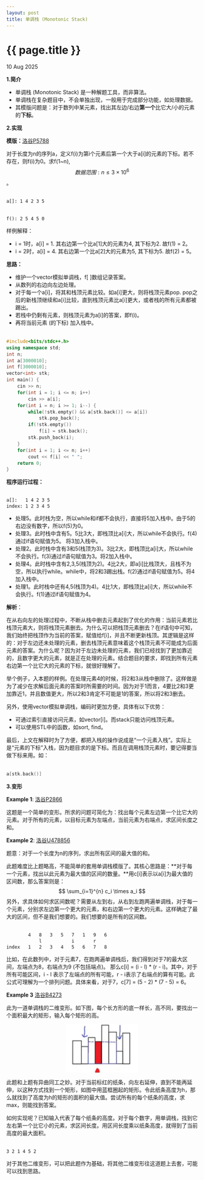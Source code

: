 ```yaml
---
layout: post
title: 单调栈 (Monotonic Stack) 
---
```


{{ page.title }}
================
<p class="meta">10 Aug 2025</p>

**1.简介**

- 单调栈 (Monotonic Stack) 是一种解题工具，而非算法。
- 单调栈在复杂题目中，不会单独出现，一般用于完成部分功能，如处理数据。
- 其模版问题是：对于数列中某元素，找出其左边/右边**第一个**比它大/小的元素的**下标**。

**2.实现**

**模版：**[洛谷P5788](https://www.luogu.com.cn/problem/P5788)

对于长度为n的序列a，定义f(i)为第i个元素后第一个大于a[i]的元素的下标。若不存在，则f(i)为0。求f(1~n),
$$
数据范围:n \leq 3 \times 10^6
$$
。

```

a[]: 1 4 2 3 5

```

```

f(): 2 5 4 5 0

```

样例解释：

- i = 1时，a[i] = 1. 其右边第一个比a[1]大的元素为4, 其下标为2. 故f(1) = 2。
- i = 2时，a[i] = 4. 其右边第一个比a[2]大的元素为5, 其下标为5. 故f(2) = 5。


**思路：**

- 维护一个vector模拟单调栈，f[ ]数组记录答案。
- 从数列的右边向左边处理。
- 对于每一个a[i]，将其和栈顶元素比较。如a[i]更大，则将栈顶元素pop. pop之后的新栈顶继续和a[i]比较，直到栈顶元素比a[i]更大，或者栈的所有元素都被踢出。
- 若栈中仍剩有元素，则栈顶元素为a[i]的答案，即f(i)。
- 再将当前元素 (的下标) 加入栈中。

```c++

#include<bits/stdc++.h>
using namespace std;
int n;
int a[3000010];
int f[3000010];
vector<int> stk;
int main() {
	cin >> n;
	for(int i = 1; i <= n; i++)
		cin >> a[i];
	for(int i = n; i >= 1; i--) {
		while(!stk.empty() && a[stk.back()] <= a[i])
			stk.pop_back();
		if(!stk.empty())
			f[i] = stk.back();
		stk.push_back(i);
	}
	for(int i = 1; i <= n; i++)
		cout << f[i] << " ";
	return 0;
}

```

**程序运行过程：**

```

a[]:   1 4 2 3 5
index: 1 2 3 4 5

```

- 处理5。此时栈为空，所以while和if都不会执行，直接将5加入栈中。由于5的右边没有数字，所以f(5)为0。
- 处理3。此时栈中含有5。5比3大，即栈顶比a[i]大，所以while不会执行。f(4)通过if语句赋值为5。 将3加入栈中。
- 处理2。此时栈中含有3和5(栈顶为3)。3比2大，即栈顶比a[i]大，所以while不会执行。f(3)通过if语句赋值为3。将2加入栈中。
- 处理4。此时栈中含有2,3,5(栈顶为2)。4比2大，即a[i]比栈顶大，且栈不为空，所以执行while。while中，将2和3踢出栈。f(2)通过if语句赋值为5。将4加入栈中。
- 处理1。此时栈中还有4,5(栈顶为4)。4比1大，即栈顶比a[i]大，所以while不会执行。f(1)通过if语句赋值为4。

**解析**：

在从右向左的处理过程中，不断从栈中删去元素起到了优化的作用：当前元素若比栈顶元素大，则将栈顶元素删去。为什么可以把栈顶元素删去？在if语句中可知，我们始终把栈顶作为当前的答案，赋值给f[i]，并且不断更新栈顶。其逻辑是这样的：对于左边还未处理的元素，删去栈顶元素意味着这个栈顶元素不可能成为后面元素的答案。为什么呢？因为对于左边未处理的元素，我们已经找到了更加靠近的，且数字更大的元素，就是正在处理的元素。结合题目的要求，即找到所有元素右边第一个比它大的元素的下标，就很好理解了。

举个例子，入本题的样例。在处理元素4的时候，将2和3从栈中删除了。这样做是为了减少在求解后面元素的答案时所需要的时间。因为对于1而言，4要比2和3更加靠近1，并且数值更大，所以2和3肯定不可能是1的答案，所以将2和3删去。

另外，使用vector模拟单调栈，编码时更加方便，具体有以下优势：

- 可通过索引直接访问元素，如vector[i]。而stack只能访问栈顶元素。
- 可以使用STL中的函数，如sort, find。

最后，上文在解释时为了方便，都把入栈的操作说成是“一个元素入栈”。实际上是“元素的下标”入栈，因为题目求的是下标。而且在调用栈顶元素时，要记得要当做下标来用。如：

```c

a[stk.back()]

```

**3.变形**

**Example 1**: [洛谷P2866](https://www.luogu.com.cn/problem/P2866)

这题是一个简单的变形。所求的问题可简化为：找出每个元素左边第一个比它大的元素。对于所有的元素，以目标元素为左端点，当前元素为右端点，求区间长度之和。

**Example 2**: [洛谷U478856](https://www.luogu.com.cn/problem/U478856)

题意：对于一个长度为n的序列，求出所有区间的最大值的和。

此题难度比上题略高，不能简单的套用单调栈模版了。其核心思路是：**对于每一个元素，找出以此元素为最大值的区间的数量。**用c[i]表示以a[i]为最大值的区间数，那么答案则是：
$$
\sum_{i=1}^{n} c_i \times a_i
$$
另外，求具体如何求区间数呢？需要从左到右，从右到左跑两遍单调栈，对于每一个元素，分别求左边第一个更大的元素，和右边第一个更大的元素。这样确定了最大的区间，但不是我们想要的。我们想要的是所有的区间数。

```

        4   8   3   5   7   1   9   6
            l           i       r
index   1   2   3   4   5   6   7   8

```
比如，在此数列中，对于元素7，在跑两遍单调栈后，我们得到对于7的最大区间，左端点为8，右端点为9 (不包括端点)。    那么c[i] = (i - l) * (r - i)。其中，对于所有可能区间，i - l 表示了左端点的所有可能，r - i表示了右端点的算有可能。此公式可理解为一个排列问题。具体来看，对于7，c[7] = (5 - 2) * (7 - 5)  = 6。

**Example 3** [洛谷B4273](https://www.luogu.com.cn/problem/B4273)

此为一道单调栈的二维变形。如下图，每个长方形的底一样长，高不同，要找出一个面积最大的矩形，输入每个矩形的高。

<!--![tu1](images/monostack.jpg "tu1")-->

<div style="text-align: center;">
  <img src="/images/monostack/monostack.jpg" alt="示例图片" style="display: block; margin: 0 auto;zoom:20%;">
</div>

此题和上题有异曲同工之妙。对于当前标红的纸条，向左右延伸，直到不能再延伸，以这种方式找到一个矩形，如图中用蓝框圈起的矩形。令此纸条高度为h，那么就找到了高度为h的矩形的面积的最大值。尝试所有的每个纸条的高度，求max，则能找到答案。

如何实现呢？已知输入代表了每个纸条的高度。对于每个数字，用单调栈，找到它左右第一个比它小的元素，求区间长度。用区间长度乘以纸条高度，就得到了当前高度的最大面积。

```

3 2 1 4 5 2

```

对于其他二维变形，可以把此题作为基础，将其他二维变形往这道题上去套，可能可以找到思路。

